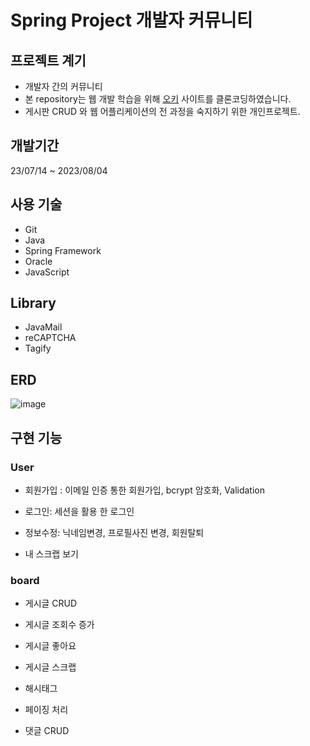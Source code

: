 <h1>Spring Project 개발자 커뮤니티</h1>

## 프로젝트 계기

+ 개발자 간의 커뮤니티
+ 본 repository는 웹 개발 학습을 위해 [오키](https://okky.kr) 사이트를 클론코딩하였습니다.
+ 게시판 CRUD 와 웹 어플리케이션의 전 과정을 숙지하기 위한 개인프로젝트.

## 개발기간

23/07/14 ~ 2023/08/04

## 사용 기술

+ Git
+ Java
+ Spring Framework
+ Oracle
+ JavaScript

## Library

+ JavaMail
+ reCAPTCHA
+ Tagify

## ERD
![image](https://github.com/Seungkizz/pompom/assets/130020647/1d4533c3-53de-44a4-bb09-056ae51957a0)

## 구현 기능

### User
+ 회원가입 : 이메일 인증 통한 회원가입, bcrypt 암호화, Validation
 
+ 로그인: 세션을 활용 한 로그인
 
+ 정보수정: 닉네임변경, 프로필사진 변경, 회원탈퇴
 
+ 내 스크랩 보기


### board
+ 게시글 CRUD

+ 게시글 조회수 증가

+ 게시글 좋아요

+ 게시글 스크랩
  
+ 해시태그

+ 페이징 처리

+ 댓글 CRUD

